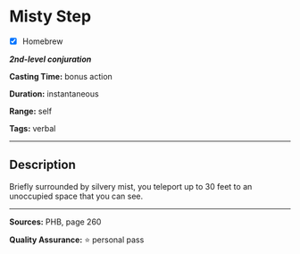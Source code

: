 # Misty Step

- [x] Homebrew

***2nd-level conjuration***

**Casting Time:** bonus action

**Duration:** instantaneous

**Range:** self

**Tags:** verbal

---

## Description
Briefly surrounded by silvery mist, you teleport up to 30 feet to an unoccupied space that you can see.

---

**Sources:** PHB, page 260

**Quality Assurance:** :star: personal pass
